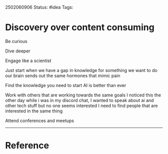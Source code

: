 2502060906
	Status: #idea 
		Tags: 

# Discovery over content consuming



Be curious

Dive deeper

Engage like a scientist 

Just start
	when we have a gap in knowledge for something we want to do our brain sends out the same hormones that mimic pain

Find the knowledge you need to start
	AI is better than ever 


Work with others that are working towards the same goals 
	I noticed this the other day while i was in my discord chat, I wanted to speak about ai and other tech stuff 
	but no one seems interested I need to find people that are interested in the same thing

Attend conferences and meetups

---
# Reference